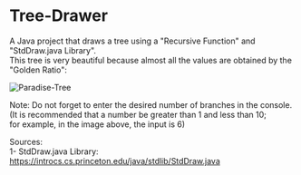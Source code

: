 # Tree-Drawer  
A Java project that draws a tree using a "Recursive Function" and "StdDraw.java Library".  
This tree is very beautiful because almost all the values are obtained by the "Golden Ratio":  

![Paradise-Tree](https://user-images.githubusercontent.com/107344017/173254761-e844ca53-948c-4ebd-9ba8-c8afc462f4b4.jpg)  

Note: Do not forget to enter the desired number of branches in the console.  
(It is recommended that a number be greater than 1 and less than 10;  
for example, in the image above, the input is 6)  

Sources:  
1- StdDraw.java Library: https://introcs.cs.princeton.edu/java/stdlib/StdDraw.java  
